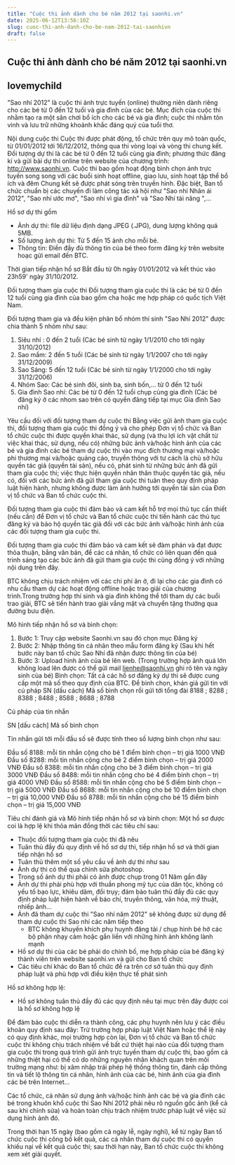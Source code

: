 ```yaml
---
title: "Cuộc thi ảnh dành cho bé năm 2012 tại saonhi.vn"
date: 2025-06-12T13:56:10Z
slug: cuoc-thi-anh-danh-cho-be-nam-2012-tai-saonhivn
draft: false
---
```


## Cuộc thi ảnh dành cho bé năm 2012 tại saonhi.vn

## lovemychild

"Sao nhí 2012" là cuộc thi ảnh trực tuyến (online) thường niên dành riêng cho các bé từ 0 đến 12 tuổi và gia đình của các bé. Mục đích của cuộc thi nhằm tạo ra một sân chơi bổ ích cho các bé và gia đình; cuộc thi nhằm tôn vinh và lưu trữ những khoảnh khắc đáng quý của tuổi thơ.

Nội dung cuộc thi
Cuộc thi được phát động, tổ chức trên quy mô toàn quốc, từ 01/01/2012 tới 16/12/2012, thông qua thi vòng loại và vòng thi chung kết. Đối tượng dự thi là các bé từ 0 đến 12 tuổi cùng gia đình; phương thức đăng kí và gửi bài dự thi online trên website của chương trình: http://www.saonhi.vn. Cuộc thi bao gồm hoạt động bình chọn ảnh trực tuyến song song với các buổi sinh hoạt offline, giao lưu, sinh hoạt tập thể bổ ích và đêm Chung kết sẽ được phát sóng trên truyền hình. Đặc biệt, Ban tổ chức chuẩn bị các chuyến đi làm công tác xã hội như "Sao nhí Nhân ái 2012", "Sao nhí ước mơ", "Sao nhí vì gia đình" và "Sao Nhí tài năng ",...

Hồ sơ dự thi gồm
- Ảnh dự thi: file dữ liệu định dạng JPEG (.JPG), dung lượng không quá 5MB.
- Số lượng ảnh dự thi:  Từ 5 đến 15 ảnh cho mỗi bé.
- Thông tin: Điền đầy đủ thông tin của bé theo form đăng ký trên website hoạc gửi email đến BTC.

Thời gian tiếp nhận hồ sơ
Bắt đầu từ 0h ngày 01/01/2012 và kết thúc vào 23h59' ngày 31/10/2012.

Đối tượng tham gia cuộc thi
Đối tượng tham gia cuộc thi là các bé từ 0 đến 12 tuổi cùng gia đình của bao gồm cha hoặc mẹ hợp pháp có quốc tịch Việt Nam.

Đối tượng tham gia và đều kiện phân bổ nhóm thí sinh "Sao Nhí 2012" được chia thành 5 nhóm như sau:
1. Siêu nhí : 0 đến 2 tuổi (Các bé sinh từ ngày 1/1/2010 cho tới ngày 31/10/2012)
2. Sao mầm: 2 đến 5 tuổi (Các bé sinh từ ngày 1/1/2007 cho tới ngày 31/12/2009)
3. Sao Sáng: 5 đến 12 tuổi (Các bé sinh từ ngày 1/1/2000 cho tới ngày 31/12/2006)
4. Nhóm Sao: Các bé sinh đôi, sinh ba, sinh bốn,... từ 0 đến 12 tuổi
5. Gia đình Sao nhí: Các bé từ 0 đến 12 tuổi chụp cùng gia đình (Các bé đăng ký ở các nhom sao trên có quyền đăng tiếp tại mục Gia đình Sao nhí)

Yêu cầu đối với đối tượng tham dự cuộc thi
Bằng việc gửi ảnh tham gia cuộc thi, đối tượng tham gia cuộc thi đồng ý và cho phép Đơn vị tổ chức và Ban tổ chức cuộc thi được quyền khai thác, sử dụng (và thu lợi ích vật chất từ việc khai thác, sử dụng, nếu có) những bức ảnh và/hoặc hình ảnh của các bé và gia đình các bé tham dự cuộc thi vào mục đích thương mại và/hoặc phi thương mại và/hoặc quảng cáo, truyền thông với tư cách là chủ sở hữu quyền tác giả (quyền tài sản), nếu có, phát sinh từ những bức ảnh đã gửi tham gia cuộc thi; việc thực hiện quyền nhân thân thuộc quyền tác giả, nếu có, đối với các bức ảnh đã gửi tham gia cuộc thi tuân theo quy định pháp luật hiện hành, nhưng không được làm ảnh hưởng tới quyền tài sản của Đơn vị tổ chức và Ban tổ chức cuộc thi.

Đối tượng tham gia cuộc thi đảm bảo và cam kết hỗ trợ mọi thủ tục cần thiết (nếu cần) để Đơn vị tổ chức và Ban tổ chức cuộc thi tiến hành các thủ tục đăng ký và bảo hộ quyền tác giả đối với các bức ảnh và/hoặc hình ảnh của các đối tượng tham gia cuộc thi.

Đối tượng tham gia cuộc thi đảm bảo và cam kết sẽ đàm phán và đạt được thỏa thuận, bằng văn bản, để các cá nhân, tổ chức có liên quan đến quá trình sáng tạo các bức ảnh đã gửi tham gia cuộc thi cũng đồng ý với những nội dung trên đây.

BTC không chịu trách nhiệm với các chi phí ăn ở, đi lại cho các gia đình có nhu cầu tham dự các hoạt động offline hoặc trao giải của chương trình.Trong trường hợp thí sinh và gia đình không thể tới tham dự các buổi trao giải, BTC sẽ tiến hành trao giải vắng mặt và chuyển tặng thưởng qua đường bưu điện.

Mô hình tiếp nhận hồ sơ và bình chọn:
1. Bước 1: Truy cập website Saonhi.vn sau đó chọn mục Đăng ký
2. Bước 2: Nhập thông tin cá nhân theo mẫu form đăng ký (Sau khi hết bước này ban tổ chức Sao Nhí đã nhận được thông tin của bé)
3. Bước 3: Upload hình ảnh của bé lên web. (Trong trường hợp ảnh quá lớn không load lên được có thể gửi mail lienhe@saonhi.vn ghi rõ tên và ngày sinh của bé)
Bình chọn:
Tất cả các hồ sơ đăng ký dự thi sẽ được cung cấp một mã số theo quy định của BTC. Để bình chọn, khán giả gửi tin với cú pháp SN (dấu cách) Mã số bình chọn rồi gửi tới tổng đài 8188 ; 8288 ; 8388 ; 8488 ; 8588 ; 8688 ; 8788

Cú pháp của tin nhắn

SN    [dấu cách]    Mã số bình chọn

Tin nhắn gửi tới mỗi đầu số sẽ được tính theo số lượng bình chọn như sau:

Đầu số 8188: mỗi tin nhắn cộng cho bé 1 điểm bình chọn – trị giá 1000 VNĐ
Đầu số 8288: mỗi tin nhắn cộng cho bé 2 điểm bình chọn – trị giá 2000 VNĐ
Đầu số 8388: mỗi tin nhắn cộng cho bé 3 điểm bình chọn – trị giá 3000 VNĐ
Đầu số 8488: mỗi tin nhắn cộng cho bé 4 điểm bình chọn – trị giá 4000 VNĐ
Đầu số 8588: mỗi tin nhắn cộng cho bé 5 điểm bình chọn – trị giá 5000 VNĐ
Đầu số 8688: mỗi tin nhắn cộng cho bé 10 điểm bình chọn – trị giá 10,000 VNĐ
Đầu số 8788: mỗi tin nhắn cộng cho bé 15 điểm bình chọn – trị giá 15,000 VNĐ

Tiêu chí đánh giá và Mô hình tiếp nhận hồ sơ và bình chọn:
Một hồ sơ được coi là hợp lệ khi thỏa mãn đồng thời các tiêu chí sau:
- Thuộc đối tượng tham gia cuộc thi đã nêu
- Tuân thủ đầy đủ quy định về hồ sơ dự thi, tiếp nhận hồ sơ và thời gian tiếp nhận hồ sơ
- Tuân thủ thêm một số yêu cầu về ảnh dự thi như sau
- Ảnh dự thi có thể qua chỉnh sửa photoshop.
- Trong số ảnh dự thi phải có ảnh được chụp trong 01 Năm gần đây
- Ảnh dự thi phải phù hợp với thuần phong mỹ tục của dân tộc, không có yếu tố bạo lực, khiêu dâm, đồi trụy; đảm bảo tuân thủ đầy đủ các quy định pháp luật hiện hành về báo chí, truyền thông, văn hóa, mỹ thuật, nhiếp ảnh…
- Ảnh đã tham dự cuộc thi "Sao nhí năm 2012" sẽ không được sử dụng để tham dự cuộc thi Sao nhí các năm tiếp theo
  - BTC không khuyến khích phụ huynh đăng tải / chụp hình bé hở các bộ phận nhạy cảm hoặc gắn liền với những hình ảnh không lành mạnh
- Hồ sơ dự thi của các bé phải do chính bố, mẹ hợp pháp của bé đăng ký thành viên trên website saonhi.vn và gửi cho Ban tổ chức
- Các tiêu chí khác do Ban tổ chức đề ra trên cơ sở tuân thủ quy định pháp luật và phù hợp với điều kiện thực tế phát sinh

Hồ sơ không hợp lệ: 
- Hồ sơ không tuân thủ đầy đủ các quy định nêu tại mục trên đây được coi là hồ sơ không hợp lệ

Để đảm bảo cuộc thi diễn ra thành công, các phụ huynh nên lưu ý các điều khoản quy định sau đây:
Trừ trường hợp pháp luật Việt Nam hoặc thể lệ này có quy định khác, mọi trường hợp còn lại, Đơn vị tổ chức và Ban tổ chức cuộc thi không chịu trách nhiệm về bất cứ thiệt hại nào của đối tượng tham gia cuộc thi trong quá trình gửi ảnh trực tuyến tham dự cuộc thi, bao gồm cả những thiệt hại có thể có do những nguyên nhân khách quan trên môi trường mạng như: bị xâm nhập trái phép hệ thống thông tin, đánh cắp thông tin và tiết lộ thông tin cá nhân, hình ảnh của các bé, hình ảnh của gia đình các bé trên Internet…

Các tổ chức, cá nhân sử dụng ảnh và/hoặc hình ảnh các bé và gia đình các bé trong khuôn khổ cuộc thi Sao Nhí 2012 phải nêu rõ nguồn gốc ảnh (kể cả sau khi chỉnh sửa) và hoàn toàn chịu trách nhiệm trước pháp luật về việc sử dụng hình ảnh đó.

Trong thời hạn 15 ngày (bao gồm cả ngày lễ, ngày nghỉ), kể từ ngày Ban tổ chức cuộc thi công bố kết quả, các cá nhân tham dự cuộc thi có quyền khiếu nại về kết quả cuộc thi; sau thời hạn này, Ban tổ chức cuộc thi không xem xét giải quyết.
